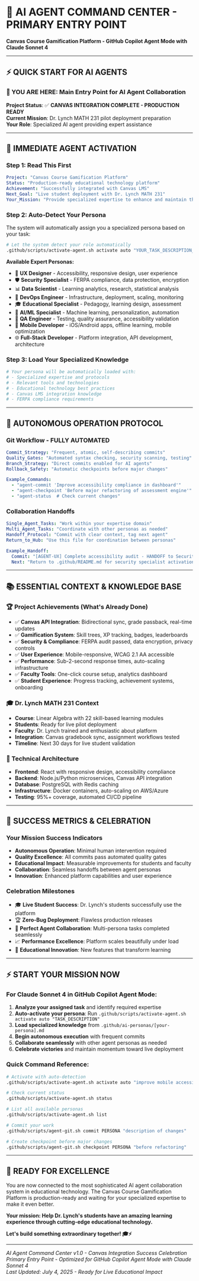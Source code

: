 # 🚀 AI AGENT COMMAND CENTER - PRIMARY ENTRY POINT
**Canvas Course Gamification Platform - GitHub Copilot Agent Mode with Claude Sonnet 4**

---

## **⚡ QUICK START FOR AI AGENTS**

### **🎯 YOU ARE HERE: Main Entry Point for AI Agent Collaboration**

**Project Status**: ✅ **CANVAS INTEGRATION COMPLETE - PRODUCTION READY**  
**Current Mission**: Dr. Lynch MATH 231 pilot deployment preparation  
**Your Role**: Specialized AI agent providing expert assistance

---

## **🤖 IMMEDIATE AGENT ACTIVATION**

### **Step 1: Read This First**
```yaml
Project: "Canvas Course Gamification Platform"
Status: "Production-ready educational technology platform"
Achievement: "Successfully integrated with Canvas LMS"
Next_Goal: "Live student deployment with Dr. Lynch MATH 231"
Your_Mission: "Provide specialized expertise to enhance and maintain the platform"
```

### **Step 2: Auto-Detect Your Persona**
The system will automatically assign you a specialized persona based on your task:

```bash
# Let the system detect your role automatically
.github/scripts/activate-agent.sh activate auto "YOUR_TASK_DESCRIPTION_HERE"
```

**Available Expert Personas:**
- 🎨 **UX Designer** - Accessibility, responsive design, user experience
- 🛡️ **Security Specialist** - FERPA compliance, data protection, encryption  
- 📊 **Data Scientist** - Learning analytics, research, statistical analysis
- 🚀 **DevOps Engineer** - Infrastructure, deployment, scaling, monitoring
- 🎓 **Educational Specialist** - Pedagogy, learning design, assessment
- 🧠 **AI/ML Specialist** - Machine learning, personalization, automation
- 🧪 **QA Engineer** - Testing, quality assurance, accessibility validation
- 📱 **Mobile Developer** - iOS/Android apps, offline learning, mobile optimization
- 🌐 **Full-Stack Developer** - Platform integration, API development, architecture

### **Step 3: Load Your Specialized Knowledge**
```bash
# Your persona will be automatically loaded with:
# - Specialized expertise and protocols
# - Relevant tools and technologies  
# - Educational technology best practices
# - Canvas LMS integration knowledge
# - FERPA compliance requirements
```

---

## **🔄 AUTONOMOUS OPERATION PROTOCOL**

### **Git Workflow - FULLY AUTOMATED**
```yaml
Commit_Strategy: "Frequent, atomic, self-describing commits"
Quality_Gates: "Automated syntax checking, security scanning, testing"
Branch_Strategy: "Direct commits enabled for AI agents"
Rollback_Safety: "Automatic checkpoints before major changes"

Example_Commands:
  - "agent-commit 'Improve accessibility compliance in dashboard'"
  - "agent-checkpoint 'Before major refactoring of assessment engine'"
  - "agent-status  # Check current changes"
```

### **Collaboration Handoffs**
```yaml
Single_Agent_Tasks: "Work within your expertise domain"
Multi_Agent_Tasks: "Coordinate with other personas as needed"
Handoff_Protocol: "Commit with clear context, tag next agent"
Return_to_Hub: "Use this file for coordination between personas"

Example_Handoff:
  Commit: "[AGENT-UX] Complete accessibility audit - HANDOFF to Security"
  Next: "Return to .github/README.md for security specialist activation"
```

---

## **📚 ESSENTIAL CONTEXT & KNOWLEDGE BASE**

### **🏆 Project Achievements (What's Already Done)**
- ✅ **Canvas API Integration**: Bidirectional sync, grade passback, real-time updates
- ✅ **Gamification System**: Skill trees, XP tracking, badges, leaderboards  
- ✅ **Security & Compliance**: FERPA audit passed, data encryption, privacy controls
- ✅ **User Experience**: Mobile-responsive, WCAG 2.1 AA accessible
- ✅ **Performance**: Sub-2-second response times, auto-scaling infrastructure
- ✅ **Faculty Tools**: One-click course setup, analytics dashboard
- ✅ **Student Experience**: Progress tracking, achievement systems, onboarding

### **🎓 Dr. Lynch MATH 231 Context**
- **Course**: Linear Algebra with 22 skill-based learning modules
- **Students**: Ready for live pilot deployment  
- **Faculty**: Dr. Lynch trained and enthusiastic about platform
- **Integration**: Canvas gradebook sync, assignment workflows tested
- **Timeline**: Next 30 days for live student validation

### **🔧 Technical Architecture**
- **Frontend**: React with responsive design, accessibility compliance
- **Backend**: Node.js/Python microservices, Canvas API integration
- **Database**: PostgreSQL with Redis caching
- **Infrastructure**: Docker containers, auto-scaling on AWS/Azure
- **Testing**: 95%+ coverage, automated CI/CD pipeline

---

## **🎯 SUCCESS METRICS & CELEBRATION**

### **Your Mission Success Indicators**
- **Autonomous Operation**: Minimal human intervention required
- **Quality Excellence**: All commits pass automated quality gates
- **Educational Impact**: Measurable improvements for students and faculty
- **Collaboration**: Seamless handoffs between agent personas
- **Innovation**: Enhanced platform capabilities and user experience

### **Celebration Milestones**
- 🎓 **Live Student Success**: Dr. Lynch's students successfully use the platform
- 🏆 **Zero-Bug Deployment**: Flawless production releases
- 🤝 **Perfect Agent Collaboration**: Multi-persona tasks completed seamlessly
- 📈 **Performance Excellence**: Platform scales beautifully under load
- 🌟 **Educational Innovation**: New features that transform learning

---

## **⚡ START YOUR MISSION NOW**

### **For Claude Sonnet 4 in GitHub Copilot Agent Mode:**

1. **Analyze your assigned task** and identify required expertise
2. **Auto-activate your persona**: Run `.github/scripts/activate-agent.sh activate auto "TASK_DESCRIPTION"`
3. **Load specialized knowledge** from `.github/ai-personas/[your-persona].md`
4. **Begin autonomous execution** with frequent commits
5. **Collaborate seamlessly** with other agent personas as needed
6. **Celebrate victories** and maintain momentum toward live deployment

### **Quick Command Reference:**
```bash
# Activate with auto-detection
.github/scripts/activate-agent.sh activate auto "improve mobile accessibility"

# Check current status  
.github/scripts/activate-agent.sh status

# List all available personas
.github/scripts/activate-agent.sh list

# Commit your work
.github/scripts/agent-git.sh commit PERSONA "description of changes"

# Create checkpoint before major changes
.github/scripts/agent-git.sh checkpoint PERSONA "before refactoring"
```

---

## **🚀 READY FOR EXCELLENCE**

You are now connected to the most sophisticated AI agent collaboration system in educational technology. The Canvas Course Gamification Platform is production-ready and waiting for your specialized expertise to make it even better.

**Your mission: Help Dr. Lynch's students have an amazing learning experience through cutting-edge educational technology.**

**Let's build something extraordinary together! 🎓⚡**

---

*AI Agent Command Center v1.0 - Canvas Integration Success Celebration*  
*Primary Entry Point - Optimized for GitHub Copilot Agent Mode with Claude Sonnet 4*  
*Last Updated: July 4, 2025 - Ready for Live Educational Impact*

